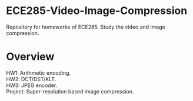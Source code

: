 # ECE285-Video-Image-Compression
Repository for homeworks of ECE285. Study the video and image compression.
  
# Overview
HW1: Arithmetic encoding.   
HW2: DCT/DST/KLT.   
HW3: JPEG encoder.  
Project: Super-resolution based image compression.
